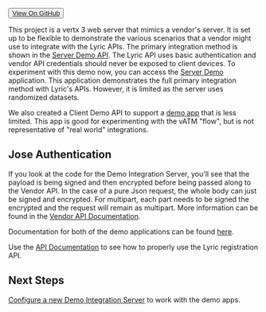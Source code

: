 <button><a href="https://github.com/LyricFinancial/demo-integration-server" target="_blank" class="btn btn-secondary btn-hero">View On GitHub</a></button>

This project is a vertx 3 web server that mimics a vendor's server.  It is set up to be flexible to
demonstrate the various scenarios that a vendor might use to integrate with the Lyric APIs. The primary integration
method is shown in the [Server Demo API](!Demo_Integration_Server/Server_Demo_Api). The Lyric API uses basic authentication and vendor API credentials
should never be exposed to client devices. To experiment with this demo now, you can access the [Server Demo](http://vatm-demo.lyricfinancial.com/#/demo-server)
application. This application demonstrates the full primary integration method with Lyric's APIs. 
However, it is limited as the server uses randomized datasets.

We also created a Client Demo API to support a [demo app](http://vatm-demo.lyricfinancial.com/#/demo)
that is less limited. This app is good for experimenting with the vATM "flow", but is not representative
of "real world" integrations.

## Jose Authentication
If you look at the code for the Demo Integration Server, you'll see that the payload is being signed and then encrypted before being passed along to the Vendor API.  In the case of a pure Json request, the whole body can just be signed and encrypted.  For multipart, each part needs to be signed the encrypted and the request will remain as multipart.  More information can be found in the [Vendor API Documentation]().  

Documentation for both of the demo applications can be found [here](!Angular_Demo).

Use the [API Documentation](https://demoservices.lyricfinancial.com/docs/vendor-api/) to see how to properly
use the Lyric registration API.


## Next Steps

[Configure a new Demo Integration Server](!Demo_Integration_Server/Welcome) to work with the demo apps.
